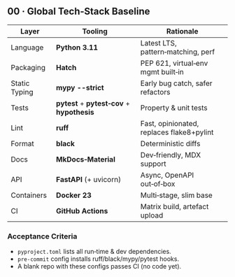 ## 00 · Global Tech‑Stack Baseline

| Layer | Tooling | Rationale |
|-------|---------|-----------|
| Language | **Python 3.11** | Latest LTS, pattern‑matching, perf |
| Packaging | **Hatch** | PEP 621, virtual‑env mgmt built‑in |
| Static Typing | **mypy --strict** | Early bug catch, safer refactors |
| Tests | **pytest** + **pytest‑cov** + **hypothesis** | Property & unit tests |
| Lint | **ruff** | Fast, opinionated, replaces flake8+pylint |
| Format | **black** | Deterministic diffs |
| Docs | **MkDocs‑Material** | Dev‑friendly, MDX support |
| API | **FastAPI** (+ uvicorn) | Async, OpenAPI out‑of‑box |
| Containers | **Docker 23** | Multi‑stage, slim base |
| CI | **GitHub Actions** | Matrix build, artefact upload |

### Acceptance Criteria

* `pyproject.toml` lists all run‑time & dev dependencies.
* `pre‑commit` config installs ruff/black/mypy/pytest hooks.
* A blank repo with these configs passes CI (no code yet).
